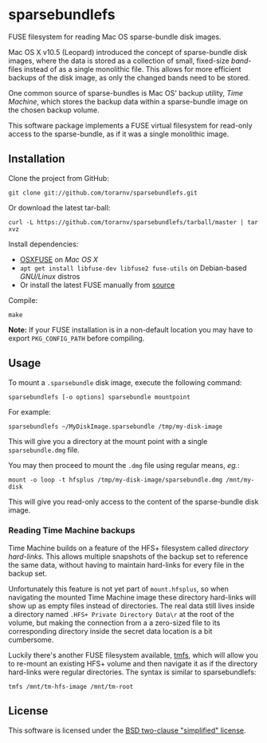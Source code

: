 sparsebundlefs
================

FUSE filesystem for reading Mac OS sparse-bundle disk images.

Mac OS X v10.5 (Leopard) introduced the concept of sparse-bundle disk images, where the data is
stored as a collection of small, fixed-size *band*-files instead of as a single monolithic file. This
allows for more efficient backups of the disk image, as only the changed bands need to be
stored.

One common source of sparse-bundles is Mac OS' backup utility, *Time Machine*, which stores
the backup data within a sparse-bundle image on the chosen backup volume.

This software package implements a FUSE virtual filesystem for read-only access to the sparse-bundle, as if it was a single monolithic image.

Installation
------------

Clone the project from GitHub:

    git clone git://github.com/torarnv/sparsebundlefs.git

Or download the latest tar-ball:

    curl -L https://github.com/torarnv/sparsebundlefs/tarball/master | tar xvz

Install dependencies:

  - [OSXFUSE][osxfuse] on *Mac OS X*
  - `apt get install libfuse-dev libfuse2 fuse-utils` on Debian-based *GNU/Linux* distros
  - Or install the latest FUSE manually from [source][fuse]

Compile:

    make

**Note:** If your FUSE installation is in a non-default location you may have to
export `PKG_CONFIG_PATH` before compiling.

Usage
-----

To mount a `.sparsebundle` disk image, execute the following command:

    sparsebundlefs [-o options] sparsebundle mountpoint

For example:

    sparsebundlefs ~/MyDiskImage.sparsebundle /tmp/my-disk-image

This will give you a directory at the mount point with a single `sparsebundle.dmg` file.

You may then proceed to mount the `.dmg` file using regular means, *eg.*:

    mount -o loop -t hfsplus /tmp/my-disk-image/sparsebundle.dmg /mnt/my-disk

This will give you read-only access to the content of the sparse-bundle disk image.

### Reading Time Machine backups

Time Machine builds on a feature of the HFS+ filesystem called *directory hard-links*. This allows multiple snapshots of the backup set to reference the same data, without having to maintain hard-links for every file in the backup set.

Unfortunately this feature is not yet part of `mount.hfsplus`, so when navigating the mounted Time Machine image these directory hard-links will show up as empty files instead of directories. The real data still lives inside a directory named `.HFS+ Private Directory Data\r` at the root of the volume, but making the connection from a a zero-sized file to its corresponding directory inside the secret data location is a bit cumbersome.

Luckily there's another FUSE filesystem available, [tmfs][tmfs], which will allow you to re-mount an existing HFS+ volume and then navigate it as if the directory hard-links were regular directories. The syntax is similar to sparsebundlefs:

    tmfs /mnt/tm-hfs-image /mnt/tm-root

License
-------

This software is licensed under the [BSD two-clause "simplified" license][bsd].



[osxfuse]: http://osxfuse.github.com/ "Fuse for OSX"
[fuse]: http://fuse.sourceforge.net/ "FUSE"
[bsd]: http://opensource.org/licenses/BSD-2-Clause "BSD two-clause license"
[tmfs]: https://github.com/abique/tmfs "Time Machine File System"